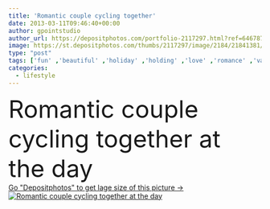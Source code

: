 ```yaml
---
title: 'Romantic couple cycling together'
date: 2013-03-11T09:46:40+00:00
author: gpointstudio
author_url: https://depositphotos.com/portfolio-2117297.html?ref=64678756
image: https://st.depositphotos.com/thumbs/2117297/image/2184/21841381/api_thumb_450.jpg?forcejpeg=true
type: "post"
tags: ['fun' ,'beautiful' ,'holiday' ,'holding' ,'love' ,'romance' ,'vacations' ,'female' ,'smiling' ,'summer' ,'people' ,'meadow' ,'outdoors' ,'field' ,'joy' ,'nature' ,'cute' ,'action' ,'tree' ,'affectionate' ,'man' ,'retro' ,'vintage' ,'hands' ,'road' ,'sunset' ,'village' ,'couple' ,'romantic' ,'woman' ,'lifestyle' ,'wheat' ,'togetherness' ,'fitness' ,'in' ,'vacation' ,'bicycle' ,'cycle' ,'cycling' ,'couples' ,'loving' ,'behind' ,'dating' ,'bonding' ,'de' ,'amor' ,'amour' ,'as' ,'na' ,'naturaleza' ]
categories: 
  - lifestyle
---
```

<div aling="center">
            <font size="60"> Romantic couple cycling together at the day</font>   
</div>
<div>
    <a href='https://st.depositphotos.com/thumbs/2117297/image/2184/21841381/api_thumb_450.jpg?forcejpeg=true?ref=64678756' target=_blank > Go "Depositphotos" to get lage size of this picture ->
        <img href='https://st.depositphotos.com/thumbs/2117297/image/2184/21841381/api_thumb_450.jpg?forcejpeg=true?ref=64678756' src='https://st.depositphotos.com/2117297/2184/i/950/depositphotos_21841381-stock-photo-romantic-couple-cycling-together.jpg?forcejpeg=true' alt='Romantic couple cycling together at the day' >
    </a>
</div>
